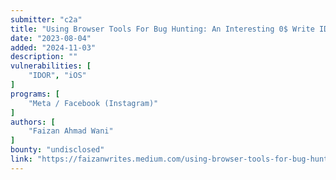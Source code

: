 ```yaml
---
submitter: "c2a"
title: "Using Browser Tools For Bug Hunting: An Interesting 0$ Write IDOR On Instagram"
date: "2023-08-04"
added: "2024-11-03"
description: ""
vulnerabilities: [
    "IDOR", "iOS"
]
programs: [
    "Meta / Facebook (Instagram)"
]
authors: [
    "Faizan Ahmad Wani"
]
bounty: "undisclosed"
link: "https://faizanwrites.medium.com/using-browser-tools-for-bug-hunting-an-interesting-0-write-idor-on-instagram-7d5318299c1a"
---
```





